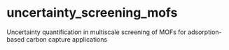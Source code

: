 # uncertainty_screening_mofs

Uncertainty quantification in multiscale screening of MOFs for adsorption-based carbon capture applications

